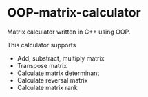 # OOP-matrix-calculator
Matrix calculator written in C++ using OOP.

This calculator supports

- Add, substract, multiply matrix
- Transpose matrix
- Calculate matrix determinant
- Calculate reversal matrix
- Calculate matrix rank
